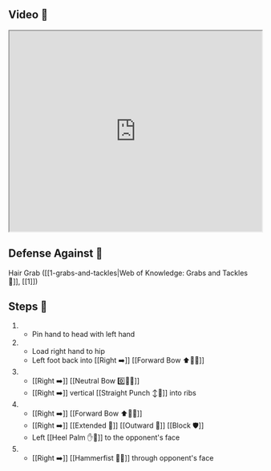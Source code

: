 ## Video 🎥

<iframe src="https://www.youtube.com/embed/3Are4eApYS4?start=200&end=262" width="100%" height="400"></iframe>

## Defense Against 🤺

Hair Grab ([[1-grabs-and-tackles|Web of Knowledge: Grabs and Tackles 🤝]], [[1]])

## Steps 👣

1. - Pin hand to head with left hand
2. - Load right hand to hip
   - Left foot back into [[Right ➡️]] [[Forward Bow ⬆️🧍‍♂️]]
1. - [[Right ➡️]] [[Neutral Bow 0️⃣🧍‍♂️]] 
    - [[Right ➡️]] vertical [[Straight Punch ↕️👊]] into ribs
2. - [[Right ➡️]] [[Forward Bow ⬆️🧍‍♂️]] 
    - [[Right ➡️]] [[Extended 📏]] [[Outward 🔼]] [[Block 🛡️]] 
    - Left [[Heel Palm ✋🌴]] to the opponent's face
3. - [[Right ➡️]] [[Hammerfist 🔨✊]] through opponent's face
